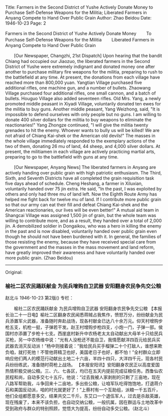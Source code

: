 Title: Farmers in the Second District of Yushe Actively Donate Money to Purchase Self-Defense Weapons for the Militia; Liberated Farmers in Anyang Compete to Hand Over Public Grain
Author: Zhao Beidou
Date: 1946-10-23
Page: 2

Farmers in the Second District of Yushe Actively Donate Money
　　To Purchase Self-Defense Weapons for the Militia
　　Liberated Farmers in Anyang Compete to Hand Over Public Grain

　　[Our Newspaper, Changzhi, 21st Dispatch] Upon hearing that the bandit Chiang had occupied our Jiaozuo, the liberated farmers in the Second District of Yushe were extremely indignant and donated money one after another to purchase military fire weapons for the militia, preparing to rush to the battlefield at any time. At present, the donations from each village have reached more than 800,000 yuan. Yangtian Village purchased five additional rifles, one machine gun, and a number of bullets. Zhaowang Village purchased four additional rifles, one small cannon, and a batch of bullets. Houguo Village also added seventeen rifles. Old Mrs. Yang, a newly promoted middle peasant in Xiyadi Village, voluntarily donated ten ewes for the militia to buy guns. Another middle peasant, Yang Weizhong, said, "It is impossible to defend ourselves with only people but no guns. I am willing to donate 400 silver dollars for the militia to buy weapons to eliminate the reactionaries!" Yang Zhongze continued, "I will give the militia twenty grenades to hit the enemy. Whoever wants to bully us will be killed! We are not afraid of Chiang Kai-shek or the American old devils!" The masses in the whole village immediately responded to the exemplary actions of the two of them, donating 26 mu of land, 44 sheep, and 4,000 silver dollars. At present, the militiamen in each village are actively practicing martial arts, preparing to go to the battlefield with guns at any time.

　　[Our Newspaper, Anyang News] The liberated farmers in Anyang are actively handing over public grain with high patriotic enthusiasm. The Third, Sixth, and Seventh Districts have all completed the grain requisition task five days ahead of schedule. Cheng Heshang, a farmer in Xiluxian, voluntarily handed over 75 jin extra. He said, "In the past, I was exploited by others and only had three mu of land left. Now the Eighth Route Army has helped me fight back for twelve mu of land. If I contribute more public grain so that our army can eat their fill and defeat Chiang Kai-shek and the American reactionaries, our lives will be even better!" A mutual aid team in Shangcai Village was assigned 1,500 jin of grain, but the whole team was willing to contribute more, and as a result, they handed over a total of 2,000 jin. A demobilized soldier in Dongaikou, who was a hero in killing the enemy in the past and is now disabled, voluntarily handed over public grain even though he should not have been burdened with it. In general, the families of those resisting the enemy, because they have received special care from the government and the masses in the mass movement and land reform, have greatly improved their awareness and have voluntarily handed over more public grain. (Zhao Beidou)



<hr /> 

Original: 


### 榆社二区农民踊跃献金  为民兵增购自卫武器  安阳翻身农民争先交公粮
赵北斗
1946-10-23
第2版()
专栏：

　　榆社二区农民踊跃献金
    为民兵增购自卫武器
    安阳翻身农民争先交公粮
    【本报长治二十一日电】榆社二区翻身农民闻悉蒋贼占我焦作，愤怒万分，纷纷献金为民兵添置军火武器，准备随时奔赴战场，现各村献金已达八十余万元。仰天村增购步枪五支，机枪一挺，子弹若干发。赵王村增购步枪四支，小炮一门，子弹一部。侯国村亦添置了步枪十七支。西崖底村新升中农杨老太太自动献出大母羊十只给民兵买枪，另一中农杨维中说：“光有人没枪还不能自卫，我情愿献洋四百元给民兵买武器去消灭反动派！”杨中则接着说：“我给民兵买手榴弹二十个打敌人，谁想来欺负咱，就打死他！不管他蒋精卫也好，美国老日子也好，都不怕！”全村群众立即响应他们两人的模范行动献出土地二十六亩，羊四十四只，大洋四千元，现各村民兵纷纷练武，准备随时荷枪上战场。
    【本报安阳讯】安阳翻身农民正以高度爱国热情积极交纳公粮。三、六、七各区，均已在五天内提前完成征粮任务。西鲁仙农民程和尚，自动多交七十五斤。他说：“过去我被人家剥削的只剩了三亩地，现在八路军帮助我，斗争回来十二亩地，多出些公粮，让咱军队吃得饱饱地，打退蒋介石和美国反动派，咱的时光就更好了！”上蔡村有一个互助组，派粮一千五百斤，他们全组都愿意多交，结果共交二千斤。东艾口一个退伍军人，过去是杀敌英雄，现在残废了，本来不该负担，也自动交纳公粮，一般抗属，因在群运与土地改革中受到政府与群众的特别照顾，觉悟大为提高，纷纷自动多交公粮。（赵北斗）

